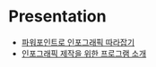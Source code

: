 Presentation
============

* [파워포인트로 인포그래픽 따라잡기](http://ppss.kr/archives/39000)
* [인포그래픽 제작을 위한 프로그램 소개](http://snsrp.com/18)
